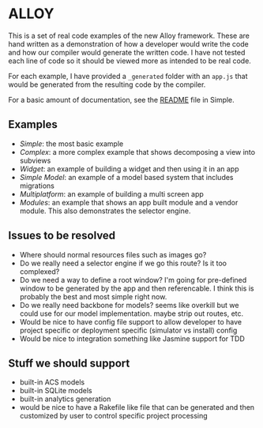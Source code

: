 ALLOY
=====

This is a set of real code examples of the new Alloy framework.  These are hand written as a demonstration of how a developer would write the code and how our compiler would generate the written code. I have not tested each line of code so it should be viewed more as intended to be real code.

For each example, I have provided a `_generated` folder with an `app.js` that would be generated from the resulting code by the compiler.

For a basic amount of documentation, see the [README](https://github.com/appcelerator/alloy_examples/simple/README.md) file in Simple.

Examples
--------

- *Simple*: the most basic example 
- *Complex*: a more complex example that shows decomposing a view into subviews
- *Widget*: an example of building a widget and then using it in an app
- *Simple Model*: an example of a model based system that includes migrations
- *Multiplatform*: an example of building a multi screen app
- *Modules*: an example that shows an app built module and a vendor module. This also demonstrates the selector engine.


Issues to be resolved
----------------------

- Where should normal resources files such as images go?
- Do we really need a selector engine if we go this route? Is it too complexed?
- Do we need a way to define a root window? I'm going for pre-defined window to be generated by the app and then referencable. I think this is probably the best and most simple right now.
- Do we really need backbone for models? seems like overkill but we could use for our model implementation. maybe strip out routes, etc.
- Would be nice to have config file support to allow developer to have project specific or deployment specific (simulator vs install) config
- Would be nice to integration something like Jasmine support for TDD


Stuff we should support
-----------------------

- built-in ACS models
- built-in SQLite models
- built-in analytics generation
- would be nice to have a Rakefile like file that can be generated and then customized by user to control specific project processing

